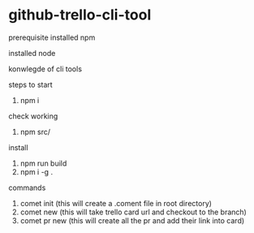 # github-trello-cli-tool

prerequisite
 installed npm
 
 installed node
 
 konwlegde of cli tools

steps to start
  1. npm i
 
 check working
  1. npm src/
 
install
  1. npm run build
  2. npm i -g .

commands
1. comet init (this will create a .coment file in root directory)
2. comet new (this will take trello card url and checkout to the branch)
3. comet pr new (this will create all the pr and add their link into card)
